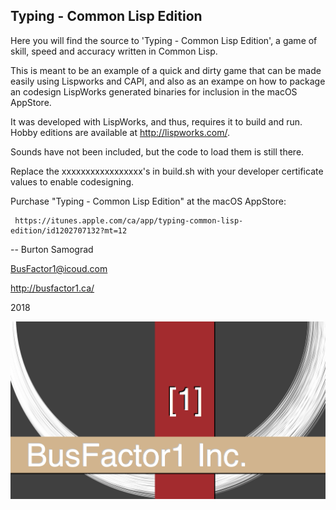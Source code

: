 Typing - Common Lisp Edition
---

Here you will find the source to 'Typing - Common Lisp Edition', a
game of skill, speed and accuracy written in Common Lisp.

This is meant to be an example of a quick and dirty game that can be
made easily using Lispworks and CAPI, and also as an exampe on how to
package an codesign LispWorks generated binaries for inclusion in the
macOS AppStore.

It was developed with LispWorks, and thus, requires it to build
and run. Hobby editions are available at http://lispworks.com/.

Sounds have not been included, but the code to load them is still there.

Replace the xxxxxxxxxxxxxxxxx's in build.sh with your developer
certificate values to enable codesigning.

Purchase "Typing - Common Lisp Edition" at the macOS AppStore:

	 https://itunes.apple.com/ca/app/typing-common-lisp-edition/id1202707132?mt=12
	 
--
Burton Samograd

BusFactor1@icoud.com

http://busfactor1.ca/

2018

![Splash Screen](https://github.com/BusFactor1Inc/typing-common-lisp-edition/blob/master/BusFactor1%20Inc.%20-%20Splash%20Screen%20-%202017.png "Splash Screen")

